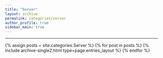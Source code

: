 ```yaml
---
title: "Server"
layout: archive
permalink: categories/server
author_profile: true
sidebar_main: true
---
```


<!-- 공백이 포함되어 있는 카테고리 이름의 경우 site.categories['a b c'] 이런식으로! -->

***

{% assign posts = site.categories.Server %}
{% for post in posts %} {% include archive-single2.html type=page.entries_layout %} {% endfor %}
